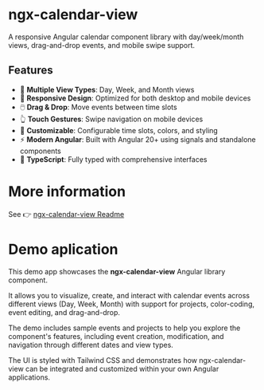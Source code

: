# ngx-calendar-view

A responsive Angular calendar component library with day/week/month views, drag-and-drop events, and mobile swipe support.

## Features

- 📅 **Multiple View Types**: Day, Week, and Month views
- 📱 **Responsive Design**: Optimized for both desktop and mobile devices
- 🖱️ **Drag & Drop**: Move events between time slots
- 👆 **Touch Gestures**: Swipe navigation on mobile devices
- 🎨 **Customizable**: Configurable time slots, colors, and styling
- ⚡ **Modern Angular**: Built with Angular 20+ using signals and standalone components
- 🎯 **TypeScript**: Fully typed with comprehensive interfaces

# More information

See 👉 [ngx-calendar-view Readme](./projects/ngx-calendar-view/README.md) 


# Demo aplication

This demo app showcases the **ngx-calendar-view** Angular library component. 

It allows you to visualize, create, and interact with calendar events across different views (Day, Week, Month) with support for projects, color-coding, event editing, and drag-and-drop. 

The demo includes sample events and projects to help you explore the component's features, including event creation, modification, and navigation through different dates and view types. 

The UI is styled with Tailwind CSS and demonstrates how ngx-calendar-view can be integrated and customized within your own Angular applications.


